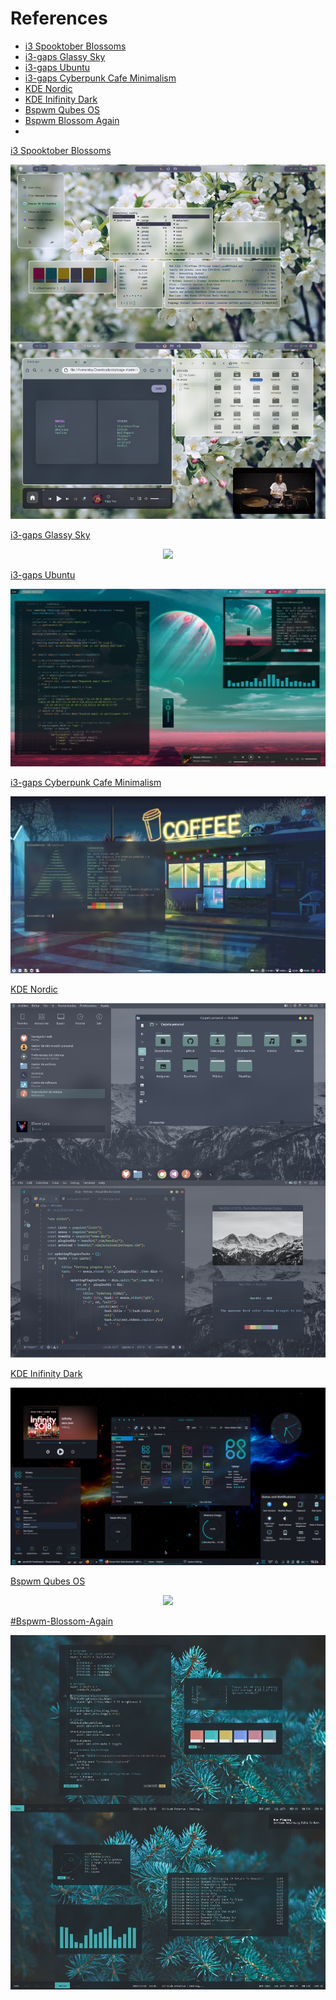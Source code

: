 # References

- [i3 Spooktober Blossoms](#i3-Spooktober-Blossoms)
- [i3-gaps Glassy Sky](#i3-gaps-Glassy-Sky)
- [i3-gaps Ubuntu](#i3-gaps-Ubuntu)
- [i3-gaps Cyberpunk Cafe Minimalism](#i3-gaps-Cyberpunk-Cafe-Minimalism)
- [KDE Nordic](#KDE-Nordic)
- [KDE Inifinity Dark](#KDE-Inifinity-Dark)
- [Bspwm Qubes OS](#Bspwm-Qubes-OS)
- [Bspwm Blossom Again](#Bspwm-Blossom-Again)
- [](#)


<a name="i3-Spooktober-Blossoms"></a>
[i3 Spooktober Blossoms](https://www.reddit.com/r/unixporn/comments/j3s3hv/i3_spooktober_blossoms/)
<p align="center">
  <img src="Reddit/i3-Spooktober-Blossoms.png">
</p>


<a name="i3-gaps-Glassy-Sky"></a>
[i3-gaps Glassy Sky](https://www.reddit.com/r/unixporn/comments/k5wx0y/i3gaps_my_first_comfortable_workspace/)
<p align="center">
  <img src="Reddit/Glassy-Sky.png">
</p>


<a name="i3-gaps-Ubuntu"></a>
[i3-gaps Ubuntu](https://www.reddit.com/r/unixporn/comments/jsmth2/i3gaps_ubuntu_on_an_alien_planet/)
<p align="center">
  <img src="Reddit/i3-gaps-Ubuntu.png">
</p>


<a name="i3-gaps-Cyberpunk-Cafe-Minimalism"></a>
[i3-gaps Cyberpunk Cafe Minimalism](https://www.reddit.com/r/unixporn/comments/j3nzan/i3gaps_cyberpunk_cafe_minimalism_first_rice_ever/)
<p align="center">
  <img src="Reddit/i3-gaps-Cyberpunk-Cafe-Minimalism.png">
</p>


<a name="KDE-Nordic"></a>
[KDE Nordic](https://www.reddit.com/r/unixporn/comments/d9okx3/kde_nordic_kde/)
<p align="center">
  <img src="Reddit/KDE-Nordic.png">
</p>


<a name="KDE-Inifinity-Dark"></a>
[KDE Inifinity Dark](https://www.reddit.com/r/unixporn/comments/jfa4ct/plasma_5_new_dark_plasma_theme_infinityplasma/)
<p align="center">
  <img src="Reddit/KDE-Inifinity-Dark.png">
</p>



<a name="Bspwm-Qubes-OS"></a>
[Bspwm Qubes OS](https://www.reddit.com/r/unixporn/comments/j3zyyv/bspwm_qubes_os_my_daily_drive/)
<p align="center">
  <img src="Reddit/Bspwm-Qubes-OS.png">
</p>


<a name="Bspwm-Blossom-Again"></a>
[#Bspwm-Blossom-Again](https://www.reddit.com/r/unixporn/comments/k4h6xt/bspwm_blossom_again/)
<p align="center">
  <img src="Reddit/Bspwm-Blossom-Again.png">
</p>

